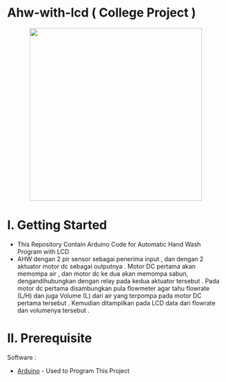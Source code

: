 
# Ahw-with-lcd ( College Project )

<p align="center">
  <img width="400" height="400" src="https://user-images.githubusercontent.com/47783115/120247907-55ccb600-c29f-11eb-8c7d-f3aa2357b495.jpg">
</p>

# I. Getting Started
* This Repository Contain Arduino Code for Automatic Hand Wash Program with LCD 
* AHW dengan 2 pir sensor sebagai penerima input , dan dengan 2 aktuator motor dc sebagai outputnya . Motor DC pertama akan memompa air , dan motor dc ke dua akan memompa sabun, dengandihubungkan dengan relay pada kedua aktuator tersebut . Pada motor dc pertama disambungkan pula flowmeter agar tahu flowrate (L/H) dan juga Volume (L) dari air yang terpompa
pada motor DC pertama tersebut . Kemudian ditampilkan pada LCD data dari flowrate dan volumenya tersebut .


# II. Prerequisite

Software :

* [Arduino](arduino.cc) - Used to Program This Project
